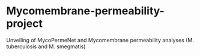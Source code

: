 # Mycomembrane-permeability-project
Unveiling of MycoPermeNet and Mycomembrane permeability analyses (M. tuberculosis and M. smegmatis)
